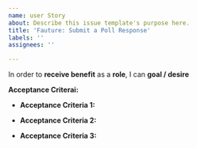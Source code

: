 ```yaml
---
name: user Story
about: Describe this issue template's purpose here.
title: 'Fauture: Submit a Poll Response'
labels: ''
assignees: ''

---
```


In order to **receive benefit** as a **role**, I can **goal / desire**

**Acceptance Criterai:**
- **Acceptance Criteria 1:**
* **Acceptance Criteria 2:**
+ **Acceptance Criteria 3:**
